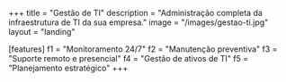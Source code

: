 +++
title = "Gestão de TI"
description = "Administração completa da infraestrutura de TI da sua empresa."
image = "/images/gestao-ti.jpg"
layout = "landing"

[features]
  f1 = "Monitoramento 24/7"
  f2 = "Manutenção preventiva"
  f3 = "Suporte remoto e presencial"
  f4 = "Gestão de ativos de TI"
  f5 = "Planejamento estratégico"
+++
